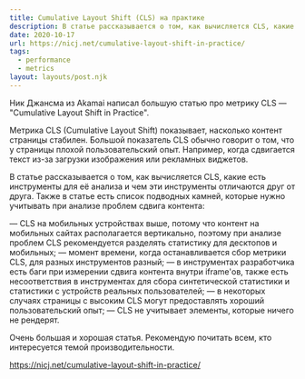 ```yaml
---
title: Cumulative Layout Shift (CLS) на практике
description: В статье рассказывается о том, как вычисляется CLS, какие есть инструменты для её анализа и чем эти инструменты отличаются друг от друга. Также в статье есть список "подводных камней", которые нужно учитывать при анализе проблем сдвига контента
date: 2020-10-17
url: https://nicj.net/cumulative-layout-shift-in-practice/
tags:
  - performance
  - metrics
layout: layouts/post.njk
---
```

Ник Джансма из Akamai написал большую статью про метрику CLS — "Cumulative Layout Shift in Practice".

Метрика CLS (Cumulative Layout Shift) показывает, насколько контент страницы стабилен. Большой показатель CLS обычно говорит о том, что у страницы плохой пользовательский опыт. Например, когда сдвигается текст из-за загрузки изображения или рекламных виджетов.

В статье рассказывается о том, как вычисляется CLS, какие есть инструменты для её анализа и чем эти инструменты отличаются друг от друга. Также в статье есть список подводных камней, которые нужно учитывать при анализе проблем сдвига контента:

— CLS на мобильных устройствах выше, потому что контент на мобильных сайтах располагается вертикально, поэтому при анализе проблем CLS рекомендуется разделять статистику для десктопов и мобильных;
— момент времени, когда останавливается сбор метрики CLS, для разных инструментов разный;
— в инструментах разработчика есть баги при измерении сдвига контента внутри iframe'ов, также есть несоответствия в инструментах для сбора синтетической статистики и статистики с устройств реальных пользователей;
— в некоторых случаях страницы с высоким CLS могут предоставлять хороший пользовательский опыт; 
— CLS не учитывает элементы, которые ничего не рендерят.

Очень большая и хорошая статья. Рекомендую почитать всем, кто интересуется темой производительности.

https://nicj.net/cumulative-layout-shift-in-practice/
